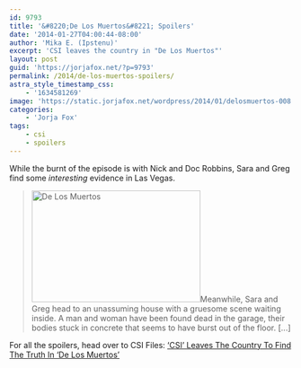 ```yaml
---
id: 9793
title: '&#8220;De Los Muertos&#8221; Spoilers'
date: '2014-01-27T04:00:44-08:00'
author: 'Mika E. (Ipstenu)'
excerpt: 'CSI leaves the country in "De Los Muertos"'
layout: post
guid: 'https://jorjafox.net/?p=9793'
permalink: /2014/de-los-muertos-spoilers/
astra_style_timestamp_css:
    - '1634581269'
image: 'https://static.jorjafox.net/wordpress/2014/01/delosmuertos-008.jpg'
categories:
    - 'Jorja Fox'
tags:
    - csi
    - spoilers
---
```


While the burnt of the episode is with Nick and Doc Robbins, Sara and Greg find some <em>interesting</em> evidence in Las Vegas.
<blockquote><img class="alignleft size-medium wp-image-9675" alt="De Los Muertos" src="//static.jorjafox.net/wordpress/2014/01/delosmuertos-008.jpg" width="300" height="199" />Meanwhile, Sara and Greg head to an unassuming house with a gruesome scene waiting inside. A man and woman have been found dead in the garage, their bodies stuck in concrete that seems to have burst out of the floor. [...]</blockquote>
For all the spoilers, head over to CSI Files: <a href="http://www.csifiles.com/content/2014/01/csi-leaves-the-country-to-find-the-truth-in-de-los-muertos/">‘CSI’ Leaves The Country To Find The Truth In ‘De Los Muertos’</a>